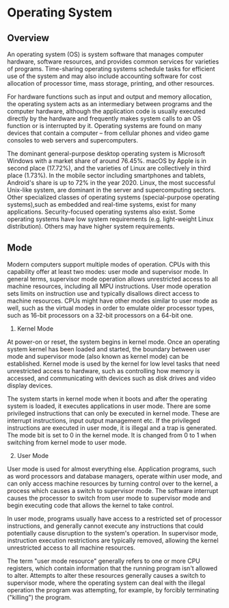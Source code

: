 # Operating System

## Overview

An operating system (OS) is system software that manages computer hardware, software resources, and provides common services for varieties of programs. Time-sharing operating systems schedule tasks for efficient use of the system and may also include accounting software for cost allocation of processor time, mass storage, printing, and other resources.

For hardware functions such as input and output and memory allocation, the operating system acts as an intermediary between programs and the computer hardware, although the application code is usually executed directly by the hardware and frequently makes system calls to an OS function or is interrupted by it. Operating systems are found on many devices that contain a computer – from cellular phones and video game consoles to web servers and supercomputers.

The dominant general-purpose desktop operating system is Microsoft Windows with a market share of around 76.45%. macOS by Apple is in second place (17.72%), and the varieties of Linux are collectively in third place (1.73%).
In the mobile sector including smartphones and tablets, Android's share is up to 72% in the year 2020. Linux, the most successful Unix-like system, are dominant in the server and supercomputing sectors. Other specialized classes of operating systems (special-purpose operating systems),such as embedded and real-time systems, exist for many applications. Security-focused operating systems also exist. Some operating systems have low system requirements (e.g. light-weight Linux distribution). Others may have higher system requirements.

## Mode

Modern computers support multiple modes of operation. CPUs with this capability offer at least two modes: user mode and supervisor mode. In general terms, supervisor mode operation allows unrestricted access to all machine resources, including all MPU instructions. User mode operation sets limits on instruction use and typically disallows direct access to machine resources. CPUs might have other modes similar to user mode as well, such as the virtual modes in order to emulate older processor types, such as 16-bit processors on a 32-bit processors on a 64-bit one.

1. Kernel Mode

At power-on or reset, the system begins in kernel mode. Once an operating system kernel has been loaded and started, the boundary between user mode and supervisor mode (also known as kernel mode) can be established.
Kernel mode is used by the kernel for low level tasks that need unrestricted access to hardware, such as controlling how memory is accessed, and communicating with devices such as disk drives and video display devices. 

The system starts in kernel mode when it boots and after the operating system is loaded, it executes applications in user mode. There are some privileged instructions that can only be executed in kernel mode. These are interrupt instructions, input output management etc. If the privileged instructions are executed in user mode, it is illegal and a trap is generated. The mode bit is set to 0 in the kernel mode. It is changed from 0 to 1 when switching from kernel mode to user mode.


2. User Mode

User mode is used for almost everything else. Application programs, such as word processors and database managers, operate within user mode, and can only access machine resources by turning control over to the kernel, a process which causes a switch to supervisor mode. The software interrupt causes the processor to switch from user mode to supervisor mode and begin executing code that allows the kernel to take control.

In user mode, programs usually have access to a restricted set of processor instructions, and generally cannot execute any instructions that could potentially cause disruption to the system's operation. In supervisor mode, instruction execution restrictions are typically removed, allowing the kernel unrestricted access to all machine resources.

The term "user mode resource" generally refers to one or more CPU registers, which contain information that the running program isn't allowed to alter. Attempts to alter these resources generally causes a switch to supervisor mode, where the operating system can deal with the illegal operation the program was attempting, for example, by forcibly terminating ("killing") the program.
